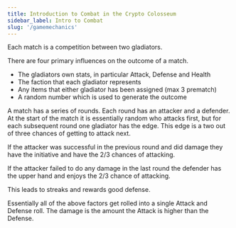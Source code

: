 ```yaml
---
title: Introduction to Combat in the Crypto Colosseum
sidebar_label: Intro to Combat
slug: '/gamemechanics'
---
```


Each match is a competition between two gladiators.

There are four primary influences on the outcome of a match.
* The gladiators own stats, in particular Attack, Defense and Health
* The faction that each gladiator represents
* Any items that either gladiator has been assigned (max 3 prematch)
* A random number which is used to generate the outcome

A match has a series of rounds.  Each round has an attacker and a defender.
At the start of the match it is essentially random who attacks first, but for each subsequent round one gladiator has the edge.  This edge is a two out of three chances of getting to attack next.

If the attacker was successful in the previous round and did damage they have the initiative and have the 2/3 chances of attacking.

If the attacker failed to do any damage in the last round the defender has the upper hand and enjoys the 2/3 chance of attacking.

This leads to streaks and rewards good defense.

Essentially all of the above factors get rolled into a single Attack and Defense roll.  The damage is the amount the Attack is higher than the Defense.

